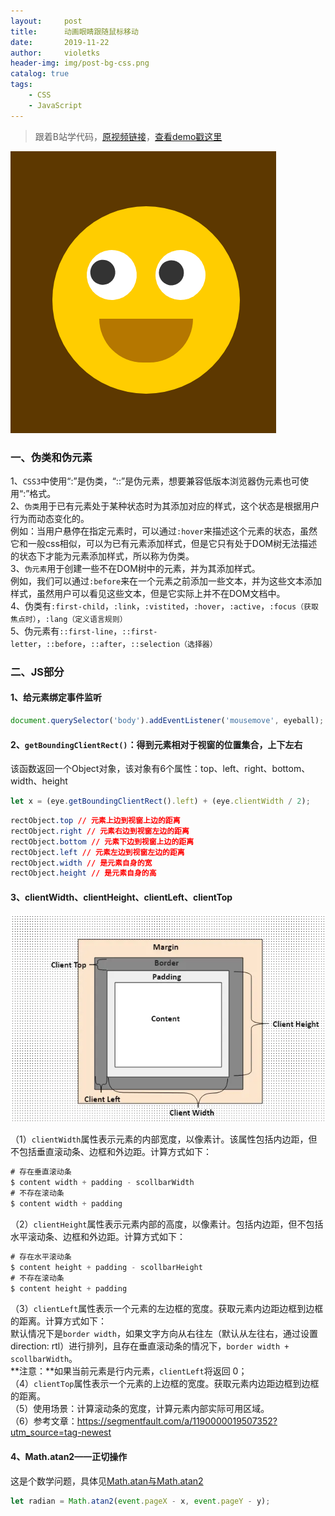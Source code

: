 ```yaml
---
layout:     post
title:      动画眼睛跟随鼠标移动
date:       2019-11-22
author:     violetks
header-img: img/post-bg-css.png
catalog: true
tags:
    - CSS
    - JavaScript
---
```


> 跟着B站学代码，[原视频链接](https://b23.tv/av74764199)，[查看demo戳这里](/demo/eyes-move/index.html)

![a8BhVO.png](/instructPic/a8BhVO.png)

### 一、伪类和伪元素

1、`CSS3`中使用“:”是伪类，“::”是伪元素，想要兼容低版本浏览器伪元素也可使用“:”格式。<br>
2、`伪类`用于已有元素处于某种状态时为其添加对应的样式，这个状态是根据用户行为而动态变化的。<br>
例如：当用户悬停在指定元素时，可以通过`:hover`来描述这个元素的状态，虽然它和一般css相似，可以为已有元素添加样式，但是它只有处于DOM树无法描述的状态下才能为元素添加样式，所以称为伪类。<br>
3、`伪元素`用于创建一些不在DOM树中的元素，并为其添加样式。<br>
例如，我们可以通过`:before`来在一个元素之前添加一些文本，并为这些文本添加样式，虽然用户可以看见这些文本，但是它实际上并不在DOM文档中。<br>
4、伪类有`:first-child`，`:link`，`:vistited`，`:hover`，`:active`，`:focus（获取焦点时）`，`:lang（定义语言规则）`<br>
5、伪元素有`::first-line`，`::first-letter`，`::before`，`::after`，`::selection（选择器）`

### 二、JS部分

#### 1、给元素绑定事件监听
```javascript
document.querySelector('body').addEventListener('mousemove', eyeball);
```

#### 2、`getBoundingClientRect()`：得到元素相对于视窗的位置集合，上下左右

该函数返回一个Object对象，该对象有6个属性：top、left、right、bottom、width、height

```javascript
let x = (eye.getBoundingClientRect().left) + (eye.clientWidth / 2);
```

```css
rectObject.top // 元素上边到视窗上边的距离
rectObject.right // 元素右边到视窗左边的距离
rectObject.bottom // 元素下边到视窗上边的距离
rectObject.left // 元素左边到视窗左边的距离
rectObject.width // 是元素自身的宽
rectObject.height // 是元素自身的高
```

#### 3、clientWidth、clientHeight、clientLeft、clientTop

![clientWidth.webp](/instructPic/clientWidth.webp)

（1）`clientWidth`属性表示元素的内部宽度，以像素计。该属性包括内边距，但不包括垂直滚动条、边框和外边距。计算方式如下：<br>
```javascript
# 存在垂直滚动条
$ content width + padding - scollbarWidth
# 不存在滚动条
$ content width + padding
```

（2）`clientHeight`属性表示元素内部的高度，以像素计。包括内边距，但不包括水平滚动条、边框和外边距。计算方式如下：<br>
```javascript
# 存在水平滚动条
$ content height + padding - scollbarHeight
# 不存在滚动条
$ content height + padding
```

（3）`clientLeft`属性表示一个元素的左边框的宽度。获取元素内边距边框到边框的距离。计算方式如下：<br>
默认情况下是`border width`，如果文字方向从右往左（默认从左往右，通过设置 direction: rtl）进行排列，且存在垂直滚动条的情况下，`border width + scollbarWidth`。<br>
**注意：**如果当前元素是行内元素，`clientLeft`将返回 0；<br>
（4）`clientTop`属性表示一个元素的上边框的宽度。获取元素内边距边框到边框的距离。<br>
（5）使用场景：计算滚动条的宽度，计算元素内部实际可用区域。<br>
（6）参考文章：https://segmentfault.com/a/1190000019507352?utm_source=tag-newest

#### 4、Math.atan2——正切操作

这是个数学问题，具体见[Math.atan与Math.atan2](https://blog.csdn.net/pecke/article/details/41014069)
```javascript
let radian = Math.atan2(event.pageX - x, event.pageY - y);
```
